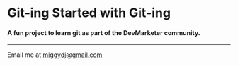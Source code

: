 # Git-ing Started with Git-ing

#### A fun project to learn git as part of the **DevMarketer** community.

---

Email me at [miggydj@gmail.com](Mailto:miggydj@gmail.com)
